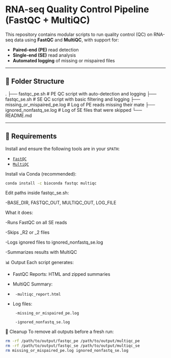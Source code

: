 # RNA-seq Quality Control Pipeline (FastQC + MultiQC)

This repository contains modular scripts to run quality control (QC) on RNA-seq data using **FastQC** and **MultiQC**, with support for:

- **Paired-end (PE)** read detection
- **Single-end (SE)** read analysis
- **Automated logging** of missing or mispaired files

---

## 📁 Folder Structure

.
├── fastqc_pe.sh # PE QC script with auto-detection and logging
├── fastqc_se.sh # SE QC script with basic filtering and logging
├── missing_or_mispaired_pe.log # Log of PE reads missing their mate
├── ignored_nonfastq_se.log # Log of SE files that were skipped
└── README.md


---

## 🔧 Requirements

Install and ensure the following tools are in your `$PATH`:

- [`FastQC`](https://www.bioinformatics.babraham.ac.uk/projects/fastqc/)
- [`MultiQC`](https://multiqc.info/)

Install via Conda (recommended):

```bash
conda install -c bioconda fastqc multiqc
```
Edit paths inside fastqc_se.sh:

-BASE_DIR, FASTQC_OUT, MULTIQC_OUT, LOG_FILE

What it does:

-Runs FastQC on all SE reads

-Skips _R2 or _2 files

-Logs ignored files to ignored_nonfastq_se.log

-Summarizes results with MultiQC

📊 Output
Each script generates:

 - FastQC Reports: HTML and zipped summaries

 - MultiQC Summary:
 -      -multiqc_report.html

 - Log files:

        -missing_or_mispaired_pe.log

        -ignored_nonfastq_se.log

🧼 Cleanup
To remove all outputs before a fresh run:
```bash
rm -rf /path/to/output/fastqc_pe /path/to/output/multiqc_pe
rm -rf /path/to/output/fastqc_se /path/to/output/multiqc_se
rm missing_or_mispaired_pe.log ignored_nonfastq_se.log
```


